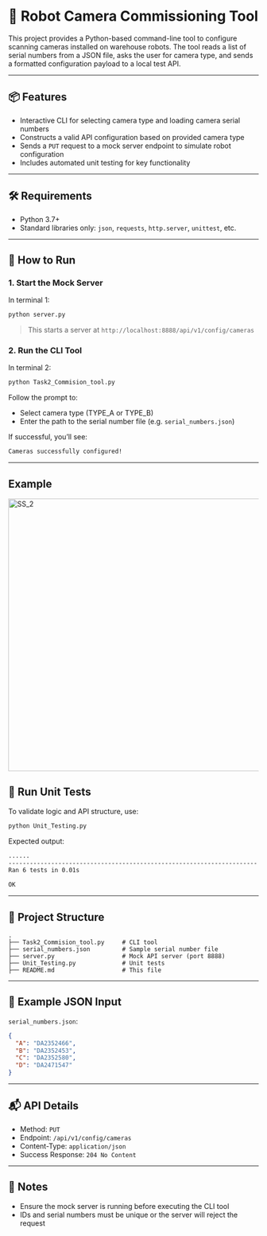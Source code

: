 # 🤖 Robot Camera Commissioning Tool

This project provides a Python-based command-line tool to configure scanning cameras installed on warehouse robots.
The tool reads a list of serial numbers from a JSON file, asks the user for camera type, and sends a formatted configuration payload to a local test API.

---

## 📦 Features

- Interactive CLI for selecting camera type and loading camera serial numbers
- Constructs a valid API configuration based on provided camera type
- Sends a `PUT` request to a mock server endpoint to simulate robot configuration
- Includes automated unit testing for key functionality

---

## 🛠 Requirements

- Python 3.7+
- Standard libraries only: `json`, `requests`, `http.server`, `unittest`, etc.

---

## 🚀 How to Run

### 1. Start the Mock Server

In terminal 1:

```bash
python server.py
```

> This starts a server at `http://localhost:8888/api/v1/config/cameras`

### 2. Run the CLI Tool

In terminal 2:

```bash
python Task2_Commision_tool.py
```

Follow the prompt to:

- Select camera type (TYPE_A or TYPE_B)
- Enter the path to the serial number file (e.g. `serial_numbers.json`)

If successful, you’ll see:

```bash
Cameras successfully configured!
```

---

## Example
<img width="918" height="548" alt="SS_2" src="https://github.com/user-attachments/assets/d3dfd911-3616-49c0-99ab-a4f33bfa44ba" />


## 🧪 Run Unit Tests

To validate logic and API structure, use:

```bash
python Unit_Testing.py
```

Expected output:

```bash
......
----------------------------------------------------------------------
Ran 6 tests in 0.01s

OK
```

---

## 📁 Project Structure

```text
.
├── Task2_Commision_tool.py     # CLI tool
├── serial_numbers.json         # Sample serial number file
├── server.py                   # Mock API server (port 8888)
├── Unit_Testing.py             # Unit tests
├── README.md                   # This file
```

---

## 📄 Example JSON Input

`serial_numbers.json`:

```json
{
  "A": "DA2352466",
  "B": "DA2352453",
  "C": "DA2352580",
  "D": "DA2471547"
}
```

---

## 📬 API Details

- Method: `PUT`
- Endpoint: `/api/v1/config/cameras`
- Content-Type: `application/json`
- Success Response: `204 No Content`

---

## 🧠 Notes

- Ensure the mock server is running before executing the CLI tool
- IDs and serial numbers must be unique or the server will reject the request
